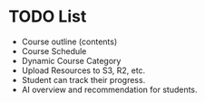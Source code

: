 # TODO List

- Course outline (contents)
- Course Schedule
- Dynamic Course Category
- Upload Resources to S3, R2, etc.
- Student can track their progress.
- AI overview and recommendation for students.